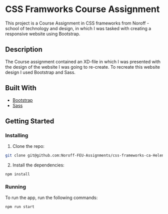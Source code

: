 # CSS Framworks Course Assignment

This project is a Course Assignment in CSS frameworks from Noroff - school of technology and design, in which I was tasked with creating a responsive website using Bootstrap. 

## Description

The Course assignment contained an XD-file in which I was presented with the design of the website I was going to re-create. To recreate this website design I used Bootstrap and Sass.


## Built With

- [Bootstrap](https://getbootstrap.com)
- [Sass](https://sass-lang.com/)

## Getting Started

### Installing

1. Clone the repo:

```bash
git clone git@github.com:Noroff-FEU-Assignments/css-frameworks-ca-HelenaBustrak.git
```

2. Install the dependencies:

```
npm install
```

### Running

To run the app, run the following commands:

```bash
npm run start
```
